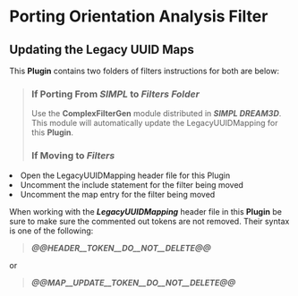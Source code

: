 # Porting Orientation Analysis Filter #

## Updating the Legacy UUID Maps ##

This **Plugin** contains two folders of filters instructions for both are below:

> ### If Porting From ***SIMPL*** to ***Filters Folder*** ###
> Use the **ComplexFilterGen** module distributed in ***SIMPL DREAM3D***. This 
module will automatically update the LegacyUUIDMapping for this **Plugin**.
>
> ### If Moving to ***Filters*** ###
> <ol>
  <li> Open the LegacyUUIDMapping header file for this Plugin </li>
  <li> Uncomment the include statement for the filter being moved </li>
  <li> Uncomment the map entry for the filter being moved </li>
  </ol>
  
 When working with the ***LegacyUUIDMapping*** header file in this **Plugin** 
 be sure to make sure the commented out tokens are not removed. Their syntax is 
 one of the following:
 > ***@@__HEADER__TOKEN__DO__NOT__DELETE__@@***
 
 or
 
 > ***@@__MAP__UPDATE__TOKEN__DO__NOT__DELETE__@@***